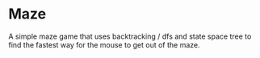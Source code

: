 # Maze
A simple maze game that uses backtracking / dfs and state space tree to find the fastest way for the mouse to get out of the maze. 
